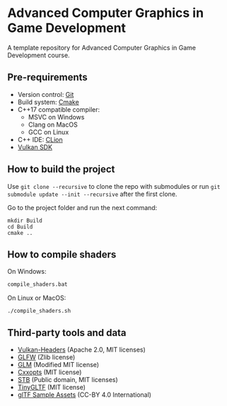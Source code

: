 # Advanced Computer Graphics in Game Development

A template repository for Advanced Computer Graphics in Game Development course.

## Pre-requirements

- Version control: [Git](https://git-scm.com)
- Build system: [Cmake](https://cmake.org)
- C++17 compatible compiler:
  - MSVC on Windows
  - Clang on MacOS
  - GCC on Linux
- C++ IDE: [CLion](https://www.jetbrains.com/clion/)
- [Vulkan SDK](https://www.lunarg.com/vulkan-sdk/)

## How to build the project

Use `git clone --recursive` to clone the repo with submodules or run `git submodule update --init --recursive` after the first clone.

Go to the project folder and run the next command:

```shell
mkdir Build
cd Build
cmake ..
```

## How to compile shaders

On Windows:

```bat
compile_shaders.bat
```

On Linux or MacOS:

```shell
./compile_shaders.sh
```

## Third-party tools and data

- [Vulkan-Headers](https://github.com/KhronosGroup/Vulkan-Headers) (Apache 2.0, MIT licenses)
- [GLFW](https://www.glfw.org) (Zlib license)
- [GLM](https://glm.g-truc.net) (Modified MIT license)
- [Cxxopts](https://github.com/jarro2783/cxxopts) (MIT license)
- [STB](https://github.com/nothings/stb) (Public domain, MIT licenses)
- [TinyGLTF](https://github.com/syoyo/tinygltf) (MIT license)
- [glTF Sample Assets](https://github.com/KhronosGroup/glTF-Sample-Assets) (CC-BY 4.0 International)
